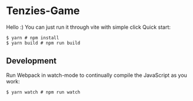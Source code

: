 # Tenzies-Game
Hello :)
You can just run it through vite with simple click
Quick start:

```
$ yarn # npm install
$ yarn build # npm run build
````

## Development

Run Webpack in watch-mode to continually compile the JavaScript as you work:

```
$ yarn watch # npm run watch

